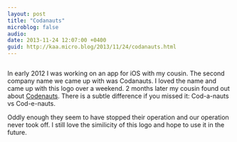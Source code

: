 ```yaml
---
layout: post
title: "Codanauts"
microblog: false
audio: 
date: 2013-11-24 12:07:00 +0400
guid: http://kaa.micro.blog/2013/11/24/codanauts.html
---
```

<p><img src="https://micro.kaa.bz/uploads/2018/fa57a253f5.jpg" alt="" /></p>

<p>In early 2012 I was working on an app for iOS with my cousin. The second company name we came up with was Codanauts. I loved the name and came up with this logo over a weekend. 2 months later my cousin found out about <a href="http://www.codenauts.com">Codenauts</a>. There is a subtle difference if you missed it: Cod-a-nauts vs Cod-e-nauts.</p>

<p>Oddly enough they seem to have stopped their operation and our operation never took off. I still love the similicity of this logo and hope to use it in the future.</p>

